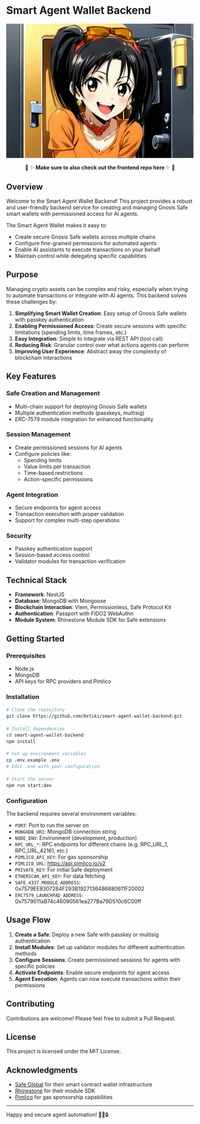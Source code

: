 # Smart Agent Wallet Backend

<p align="center">
  <img src="safeLiza.webp" alt="Safe Liza" width="600" />
</p>

<p align="center">
  🚀 ✨ <b>Make sure to also check out the frontend repo here <Link></b> ✨ 🚀
</p>


## Overview

Welcome to the Smart Agent Wallet Backend! This project provides a robust and user-friendly backend service for creating and managing Gnosis Safe smart wallets with permissioned access for AI agents. 

The Smart Agent Wallet makes it easy to:
- Create secure Gnosis Safe wallets across multiple chains
- Configure fine-grained permissions for automated agents
- Enable AI assistants to execute transactions on your behalf
- Maintain control while delegating specific capabilities

## Purpose

Managing crypto assets can be complex and risky, especially when trying to automate transactions or integrate with AI agents. This backend solves these challenges by:

1. **Simplifying Smart Wallet Creation**: Easy setup of Gnosis Safe wallets with passkey authentication
2. **Enabling Permissioned Access**: Create secure sessions with specific limitations (spending limits, time frames, etc.)
3. **Easy Integration**: Simple to integrate via REST API (tool call)
4. **Reducing Risk**: Granular control over what actions agents can perform
5. **Improving User Experience**: Abstract away the complexity of blockchain interactions

## Key Features

### Safe Creation and Management
- Multi-chain support for deploying Gnosis Safe wallets
- Multiple authentication methods (passkeys, multisig)
- ERC-7579 module integration for enhanced functionality

### Session Management
- Create permissioned sessions for AI agents
- Configure policies like:
  - Spending limits
  - Value limits per transaction
  - Time-based restrictions
  - Action-specific permissions

### Agent Integration
- Secure endpoints for agent access
- Transaction execution with proper validation
- Support for complex multi-step operations

### Security
- Passkey authentication support
- Session-based access control
- Validator modules for transaction verification

## Technical Stack

- **Framework**: NestJS
- **Database**: MongoDB with Mongoose
- **Blockchain Interaction**: Viem, Permissionless, Safe Protocol Kit
- **Authentication**: Passport with FIDO2 WebAuthn
- **Module System**: Rhinestone Module SDK for Safe extensions

## Getting Started

### Prerequisites
- Node.js
- MongoDB
- API keys for RPC providers and Pimlico

### Installation

```bash
# Clone the repository
git clone https://github.com/0xtiki/smart-agent-wallet-backend.git

# Install dependencies
cd smart-agent-wallet-backend
npm install

# Set up environment variables
cp .env.example .env
# Edit .env with your configuration

# Start the server
npm run start:dev
```

### Configuration

The backend requires several environment variables:
- `PORT`: Port to run the server on
- `MONGODB_URI`: MongoDB connection string
- `NODE_ENV`: Environment (development, production)
- `RPC_URL_*`: RPC endpoints for different chains (e.g. RPC_URL_1, RPC_URL_42161, etc.)
- `PIMLICO_API_KEY`: For gas sponsorship
- `PIMLICO_URL`: https://api.pimlico.io/v2
- `PRIVATE_KEY`: For initial Safe deployment
- `ETHERSCAN_API_KEY`: For data fetching
- `SAFE_4337_MODULE_ADDRESS`: 0x7579EE8307284F293B1927136486880611F20002
- `ERC7579_LAUNCHPAD_ADDRESS`: 0x7579011aB74c46090561ea277Ba79D510c6C00ff

## Usage Flow

1. **Create a Safe**: Deploy a new Safe with passkey or multisig authentication
2. **Install Modules**: Set up validator modules for different authentication methods
3. **Configure Sessions**: Create permissioned sessions for agents with specific policies
4. **Activate Endpoints**: Enable secure endpoints for agent access
5. **Agent Execution**: Agents can now execute transactions within their permissions

## Contributing

Contributions are welcome! Please feel free to submit a Pull Request.

## License

This project is licensed under the MIT License.

## Acknowledgments

- [Safe Global](https://safe.global/) for their smart contract wallet infrastructure
- [Rhinestone](https://rhinestone.wtf/) for their module SDK
- [Pimlico](https://pimlico.io/) for gas sponsorship capabilities

---

Happy and secure agent automation! 🤖💼🔒
